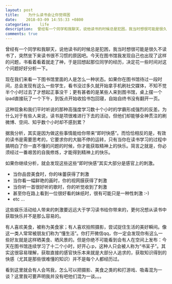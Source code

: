 ```yaml
---
layout: post
title:    为什么读书会让你觉得困
date:    2018-03-09 14:55:33 +0800
categories:    life
description:  曾经有一个同学和我聊天，说他读书的时候总是犯困，我当时想很可能是很久不读书了，突然坐下来读书很不习惯的原因吧。今天在图书馆我发现自己也出现了这样的问题，书看着看着就走了神，于是回想起那位同学的经历，决定花一些时间对这个问题好好分析一下
comments: true
---
```


曾经有一个同学和我聊天，说他读书的时候总是犯困，我当时想很可能是很久不读书了，突然坐下来读书很不习惯的原因吧。今天在图书馆我发现自己也出现了这样的问题，书看着看着就走了神，于是回想起那位同学的经历，决定花一些时间对这个问题好好分析一下。

现在我们来看一下图书馆里面的人是怎么一种状态。如果你在图书馆待过一段时间，总会发现有这么一些学生，看书没过多久就开始拿手机刷社交媒体，不知不觉半个小时过去了才想起正事没干；更有甚者的是某些人来到图书馆，桌上摆一个ipad直接玩了一个下午，到饭点开始收拾书包回寝，自始自终书没有翻开一页。

这种现象和我们平时听说的那种高强度学习数十个小时的学霸形成强烈的反差。为什么对于有些人来说，读书是项很难进行下去的活动，但他们却能够全神贯注的刷微博、空间、知乎数个小时却不感到累？

据我分析，其实是因为做这些事情能给你带来“即时快感”。而恰恰相反的是，有效的读书是需要思考的，它要求你的大脑不停的运转，只有当你在读书学习的过程中搞明白了你一直不懂的问题的时候，你才能获取精神上的快乐。简言之就是，你必须经过一番艰苦的自我修炼，才能得到精神上的快乐。

如果你继续分析，就会发现这些这些“即时快感”其实大部分是感官上的刺激。

*  当你品尝美食时，你的味蕾获得了刺激
*  当你看一幅鲜艳的画时，你的视网膜获得了刺激
*  当你听一首很好听的歌时，你的听觉收到了刺激
*  甚至你在路上看到一位很好看的妹纸时，很有可能只是一种性刺激 :-)
*  etc ...

这些娱乐活动给人带来的刺激要远远大于学习读书给你带来的，更何况想从读书中获取快乐并不是那么容易的。

有人喜欢美食，被称为美食家；有人喜欢拍照摄影，尝试捉住生活的美好瞬间。像这一类人常常被朋友们称为“懂生活”。你打开微信qq，你一定会发现你有这么一些好友就是这样晒美食、晒风景的。但是你绝不可能看到会有人在空间上发布：今天在图书馆连续学习了十二个小时，好开心:p，这种人只会被人称为“书呆子”。其实这很容易理解，获取直接的感官快乐本来就是大部分人追求的，获取知识得到的快感（尤其是那些很难懂的知识）并不是每个人都经历过。

看到这里就会有人会骂我，怎么可以把摄影、美食之类的和打游戏、吸毒混为一谈？这里我可要声明我并没有吧他们混为一谈。。。
